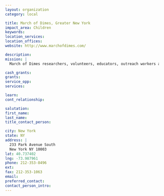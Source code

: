 ```yaml
---
layout: organization
category: local

title: March of Dimes, Greater New York
impact_area: Children
keywords: 
location_services: 
location_offices: 
website: http://www.marchofdimes.com/

description: 
mission: |
  March of Dimes researchers, volunteers, educators, outreach workers and advocates work together to give all babies a fighting chance against the threats to their health: prematurity, birth defects, low birthweight.

cash_grants: 
grants: 
service_opp: 
services: 

learn: 
cont_relationship: 

salutation: 
first_name: 
last_name: 
title_contact_person: 

city: New York
state: NY
address: |
  233 Park Avenue South  
  New York NY 10003
lat: 40.737402
lng: -73.987961
phone: 212-353-8496
ext: 
fax: 212-353-1063
email: 
preferred_contact: 
contact_person_intro: 
---
```

